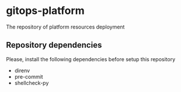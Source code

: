 # gitops-platform
The repository of platform resources deployment

## Repository dependencies
Please, install the following dependencies before setup this repository

* direnv
* pre-commit
* shellcheck-py
